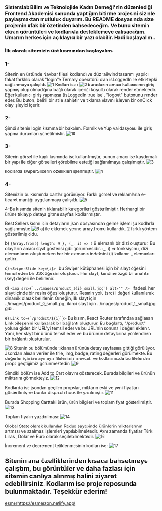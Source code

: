 ### Sisterslab Bilim ve Teknolojide Kadın Derneği'nin düzenlediği Frontend Akademisi sonunda yaptığım bitirme projesini sizinle paylaşmaktan mutluluk duyarım. Bu README dosyasında size projemin ufak bir özetinden bahsedeceğim. Ve bunu sitemin ekran görüntüleri ve kodlarıyla desteklemeye çalışacağım. Umarım herkes için açıklayıcı bir yazı olabilir. Hadi başlayalım..


### İlk olarak sitemizin üst kısmından başlayalım.

### 1-
Sitenin en üstünde Navbar filesi kodlandı ve düz tailwind tasarımı yapıldı fakat farklılık olarak "login"e Ternary operatörü olan isLoggedIn ile etki-tepki sağlanmaya çalışıldı.
![1](https://github.com/nidaesmer/bitirme-sisterslab/assets/77460814/7265c94c-1c41-41ba-9d0f-9e13bd39a1c8)
 Kodları ise :
![2](https://github.com/nidaesmer/bitirme-sisterslab/assets/77460814/4be1dcad-fefe-4688-a018-2ef84b129bec)
buradanın amacı kullanıcının giriş yapmış olup olmadığına bağlı olarak içeriği koşullu olarak render etmektedir.
Eğer kullanıcı giriş yapmışsa (isLoggedIn true ise), "logout" butonunu render eder. Bu buton, belirli bir stile sahiptir ve tıklama olayını işleyen bir onClick olay işleyici içerir. 


### 2-
Şimdi sitenin login kısmına bir bakalım. Formik ve Yup validasyonu ile giriş yapma durumları yönetilmiştir.
![10](https://github.com/nidaesmer/bitirme-sisterslab/assets/77460814/4b097f32-14b4-484f-8e42-011c1cba9909)


### 3-
Sitenin görsel ile kaplı kısmında ise <SwiperSlider/> kullanılmıştır, bunun amacı ise kaydırmalı bir yapı ile diğer görselleri görebilme estetiği sağlanılmaya çalışılmıştır.
![3](https://github.com/nidaesmer/bitirme-sisterslab/assets/77460814/98581d07-573e-4f34-a9e3-755878cdd31f)

kodlarda swiperSliderin özellikleri işlenmiştir.
![4](https://github.com/nidaesmer/bitirme-sisterslab/assets/77460814/efcf53ca-ba16-4919-8a37-08f3bd214267)


### 4-
Sitemizin bu kısmında cartlar görünüyor. Farklı görsel ve reklamlarla e-ticaret mantığı uygulanmaya çalışıldı.
![5](https://github.com/nidaesmer/bitirme-sisterslab/assets/77460814/393a89c5-b39e-4647-bba7-876c3c8c76cb)

4-Bu kısımda sitenin tıklanabilir kategorileri gösterilmiştir. Herhangi bir ürüne tıklayıp detaya gitme sayfası kodlanmıştır.

Best Sellers kısmı için detayların json dosyasından gelme işlemi şu kodlarla sağlanmıştır:
![6](https://github.com/nidaesmer/bitirme-sisterslab/assets/77460814/66f79245-18a1-4db0-859c-57add689e3be)
a) <SwiperSlide> ile eklemek yerıne array.fromu kullandık. 2 farklı yöntem gösterilmiş oldu.

b)   ```{Array.from({ length: 9 }, (_, i) => (```
   9 elemanlı bir dizi oluşturur. Bu olayların amacı slyat gosterisi gibi görünmesidir.
   (_, i) => fonksiyonu, dizi elemanlarını oluştururken her bir elemanın indeksini (i) kullanır.
    _ elemanları getirir.
    
c) ```<SwiperSlide key={i}> ```
bu Swiper kütüphanesi için bir slayt öğesini temsil eden bir JSX öğesini oluşturur. Her slayt, kendine özgü bir anahtar (key) değeri ile belirlenir.

d) ```<img src={`../images/product_${i}_small.jpg`} alt="" /> ```
ifadesi, her slayt içinde bir resim öğesi oluşturur. Resmin yolu (src) i değeri kullanılarak dinamik olarak belirlenir. Örneğin, ilk slayt için ../images/product_0_small.jpg, ikinci slayt için ../images/product_1_small.jpg gibi.

e) ```Link to={`/product/${i}`}>```
Bu kısım, React Router tarafından sağlanan Link bileşenini kullanarak bir bağlantı oluşturur. Bu bağlantı, "/product" yoluna giden bir URL'yi temsil eder ve bu URL'nin sonuna i değeri eklenir. Yani, her slayt bir ürünü temsil eder ve bu ürünün detaylarına yönlendiren bir bağlantı oluşturulur.


![8](https://github.com/nidaesmer/bitirme-sisterslab/assets/77460814/c899936a-3d52-427b-83e9-e617da734165)
Sitenin bu bölümünde tıklanan ürünün detay sayfasına gittiği görülüyor. Jsondan alınan veriler ile title, img, badge, rating değerleri görülmekte. Bu değerler için ise ayrı ayrı filelerimiz mevcut. ve kodlarımızda bu filelerden props geçtiğimiz görünmektedir:
![9](https://github.com/nidaesmer/bitirme-sisterslab/assets/77460814/1022ed67-f524-4c06-9d2a-2b459aa0da20)

Şimdiki bölüm ise Add to Cart olayını gösterecek. Burada bilgileri ve ürünün miktarını görmekteyiz.
![12](https://github.com/nidaesmer/bitirme-sisterslab/assets/77460814/73bc3857-f3a8-4350-aa77-964751672e23)

Kodlarda ise jsondan geçilen propslar, miktarın eski ve yeni fiyatları gösterilmiş ve bunlar dispatch hook ile yazılmıştır.
![11](https://github.com/nidaesmer/bitirme-sisterslab/assets/77460814/ced969a3-48b8-4435-8a43-f25646b23b3b)

Burada Shopping Carttaki ürün, ürün bilgileri ve toplam fiyat gösterilmiştir.
![13](https://github.com/nidaesmer/bitirme-sisterslab/assets/77460814/a010e29b-2ff4-4f0a-bd85-a746ac90cb33)

Toplam fiyatın yazdırılması:
![14](https://github.com/nidaesmer/bitirme-sisterslab/assets/77460814/cbce011f-cf98-44b1-836d-4ae5b8d11fd4)

Global State olarak kullanılan Redux sayesinde ürünlerin miktarlarının artması ve azalması işlemleri yapılabilmektedir. Aynı zamanda fiyatlar Türk Lirası, Dolar ve Euro olarak seçilebilmektedir.
![16](https://github.com/nidaesmer/bitirme-sisterslab/assets/77460814/19e7478f-1ee6-4eb2-8846-b5bc23798e30)

İncrement ve decrement tetiklenmesinin kodları ise:
![17](https://github.com/nidaesmer/bitirme-sisterslab/assets/77460814/6d5d26f6-e745-49fa-93ba-9749a7bf9d24)


## Sitenin ana özelliklerinden kısaca bahsetmeye çalıştım, bu görüntüler ve daha fazlası için sitemin canlıya alınmış halini ziyaret edebilirsiniz. Kodlarım ise proje reposunda bulunmaktadır. Teşekkür ederim!
[esmer](https://esmerzon.netlify.app/)https://esmerzon.netlify.app/




